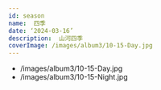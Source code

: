 ```yaml
---
id: season
name:  四季
date: ‘2024-03-16’
description:  山河四季
coverImage: /images/album3/10-15-Day.jpg
---
```

- /images/album3/10-15-Day.jpg
- /images/album3/10-15-Night.jpg
